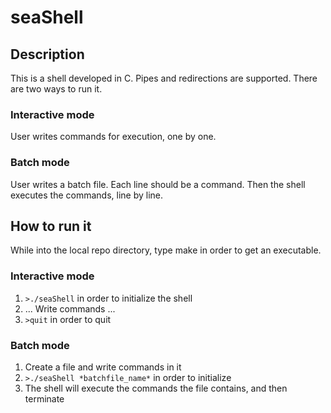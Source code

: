 # seaShell

## Description
This is a shell developed in C. Pipes and redirections are supported. There are two ways to run it.

### Interactive mode
User writes commands for execution, one by one.

### Batch mode
User writes a batch file. Each line should be a command. Then the shell executes the commands, line by line.

## How to run it

While into the local repo directory, type make in order to get an executable.

### Interactive mode
1. `>./seaShell` in order to initialize the shell
2. ... Write commands ...
3. `>quit` in order to quit

### Batch mode
1. Create a file and write commands in it
2. `>./seaShell *batchfile_name*` in order to initialize
3. The shell will execute the commands the file contains, and then terminate 